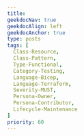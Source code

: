 ```yaml
---
title:
geekdocNav: true
geekdocAlign: left
geekdocAnchor: true
type: posts
tags: [
  Class-Resource,
  Class-Pattern,
  Type-Functional,
  Category-Testing,
  Language-Bicep,
  Language-Terraform,
  Severity-MUST,
  Persona-Owner,
  Persona-Contributor,
  Lifecycle-Maintenance
]
priority: 60
---
```


